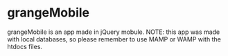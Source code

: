 # grangeMobile
grangeMobile is an app made in jQuery mobule. NOTE: this app was made with local databases, so please remember to use MAMP or WAMP with the htdocs files.
